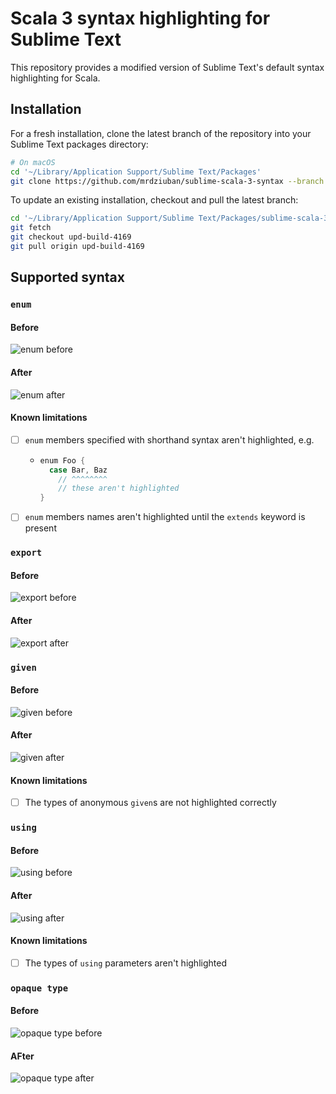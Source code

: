 # Scala 3 syntax highlighting for Sublime Text

This repository provides a modified version of Sublime Text's default syntax highlighting for Scala.

## Installation

For a fresh installation, clone the latest branch of the repository into your Sublime Text packages directory:

```bash
# On macOS
cd '~/Library/Application Support/Sublime Text/Packages'
git clone https://github.com/mrdziuban/sublime-scala-3-syntax --branch upd-build-4169 --single-branch
```

To update an existing installation, checkout and pull the latest branch:

```bash
cd '~/Library/Application Support/Sublime Text/Packages/sublime-scala-3-syntax'
git fetch
git checkout upd-build-4169
git pull origin upd-build-4169
```

## Supported syntax

### `enum`

#### Before

![enum before](https://github.com/mrdziuban/sublime-scala-3-syntax/assets/4718399/91cc3654-d8f0-4071-a5be-cbdb0cfe67d6)

#### After

![enum after](https://github.com/mrdziuban/sublime-scala-3-syntax/assets/4718399/7fd70f44-e995-4897-b889-1deee61e44f0)

#### Known limitations

- [ ] `enum` members specified with shorthand syntax aren't highlighted, e.g.
    - ```scala
      enum Foo {
        case Bar, Baz
          // ^^^^^^^^
          // these aren't highlighted
      }
      ```
- [ ] `enum` members names aren't highlighted until the `extends` keyword is present

### `export`

#### Before

![export before](https://github.com/mrdziuban/sublime-scala-3-syntax/assets/4718399/fba6c5ce-fc6d-46a4-b1d2-b0166c7b5506)

#### After

![export after](https://github.com/mrdziuban/sublime-scala-3-syntax/assets/4718399/2502b43e-baf5-407b-88a5-01a5867cf2d4)

### `given`

#### Before

![given before](https://github.com/mrdziuban/sublime-scala-3-syntax/assets/4718399/3e326c9e-43f5-44d6-9f27-76f9a77a0c42)

#### After

![given after](https://github.com/mrdziuban/sublime-scala-3-syntax/assets/4718399/9fb76a24-a764-4854-80b8-43ae68f4f211)

#### Known limitations

- [ ] The types of anonymous `given`s are not highlighted correctly

### `using`

#### Before

![using before](https://github.com/mrdziuban/sublime-scala-3-syntax/assets/4718399/6af53700-6d6b-4646-b911-10ae658d6825)

#### After

![using after](https://github.com/mrdziuban/sublime-scala-3-syntax/assets/4718399/07cecd68-f779-4c3e-82ef-c2414b6475ad)

#### Known limitations

- [ ] The types of `using` parameters aren't highlighted

### `opaque type`

#### Before

![opaque type before](https://github.com/mrdziuban/sublime-scala-3-syntax/assets/4718399/ec11e5e9-b865-4718-87f8-8b0c049dfc7a)

#### AFter

![opaque type after](https://github.com/mrdziuban/sublime-scala-3-syntax/assets/4718399/532cf571-11c7-47cb-b9d6-f5ec7f311b35)
